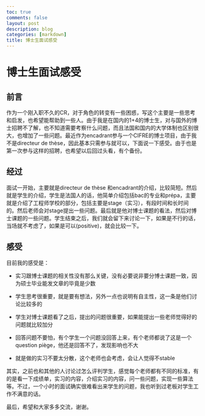 ```yaml
---
toc: true
comments: false
layout: post
description: blog
categories: [markdown]
title: 博士生面试感受
---
```

# 博士生面试感受

## 前言

作为一个刚入职不久的CR，对于角色的转变有一些困惑，写这个主要是一些思考和启发，也希望能帮助到一些人。由于我是在国内的1+4的博士生，对与国外的博士招聘不了解，也不知道需要考察什么问题，而且法国和国内的大学体制也区别很大，也增加了一些问题。最近作为encadrant参与一个CIFRE的博士项目，由于我不是directeur de thèse，因此基本只需参与就可以，下面说一下感受。由于也是第一次参与这样的招聘，也希望以后回过头看，有个备份。

## 经过

面试一开始，主要就是directeur de thèse 和encadrant的介绍，比较简短。然后就是学生的介绍，学生是法国人的话，他简单介绍包括bac的专业和prépa，主要就是介绍了工程师学校的部分，包括主要是stage（实习），有段时间和长时间的。然后老师会对stage提出一些问题。最后就是他对博士课题的看法，然后对博士课题的一些问题。学生结束之后，我们就会留下来讨论一下，如果是不行的话，当场就不考虑了，如果是可以(positive)，就会比较一下。

## 感受

目前我的感受是：

- 实习跟博士课题的相关性没有那么关键，没有必要说非要分博士课题一致，因为硕士毕业能发文章的毕竟是少数

- 学生思考很重要，就是要有想法，另外一点也说明有自主性，这一条是他们讨论比较多的

- 学生对博士课题看了之后，提出的问题很重要，如果能提出一些老师觉得好的问题就比较加分

- 回答问题不要怕，有个学生一个问题没回答上来，有个老师都说了这是一个question piège，他还是回答不了，发现影响也不大

- 就是做的实习不要太分散，这个老师也会考虑，会让人觉得不stable

其实，之前也和其他的人讨论过怎么评判学生，感觉每个老师都有不同的标准，有的是看一下成绩单，实习的内容，介绍实习的内容，问一些问题，实现一些算法等。不过，一个小时的面试确实很难看出来学生的问题，我也听到过老板对学生工作不满意的话。

最后，希望和大家多多交流，谢谢。












